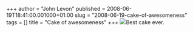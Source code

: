 +++
author = "John Levon"
published = 2008-06-19T18:41:00.001000+01:00
slug = "2008-06-19-cake-of-awesomeness"
tags = []
title = "Cake of awesomeness"
+++
[![](../images/thumbnails/2008-06-19-cake-of-awesomeness-2540152721_a99ddbfff2.jpg)](../images/2008-06-19-cake-of-awesomeness-2540152721_a99ddbfff2.jpg)Best
cake ever.
